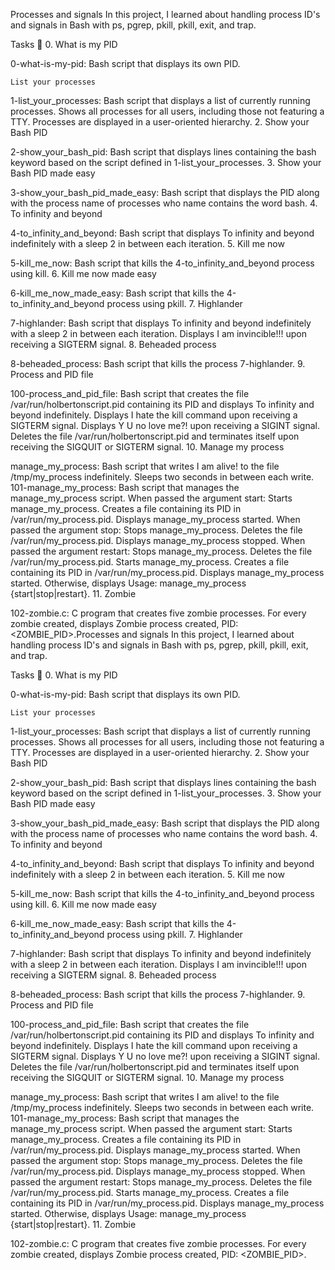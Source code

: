 

Processes and signals In this project, I learned about handling process ID's and signals in Bash with ps, pgrep, pkill, pkill, exit, and trap.

Tasks 📃 0. What is my PID

0-what-is-my-pid: Bash script that displays its own PID.

    List your processes

1-list_your_processes: Bash script that displays a list of currently running processes. Shows all processes for all users, including those not featuring a TTY. Processes are displayed in a user-oriented hierarchy. 2. Show your Bash PID

2-show_your_bash_pid: Bash script that displays lines containing the bash keyword based on the script defined in 1-list_your_processes. 3. Show your Bash PID made easy

3-show_your_bash_pid_made_easy: Bash script that displays the PID along with the process name of processes who name contains the word bash. 4. To infinity and beyond

4-to_infinity_and_beyond: Bash script that displays To infinity and beyond indefinitely with a sleep 2 in between each iteration. 5. Kill me now

5-kill_me_now: Bash script that kills the 4-to_infinity_and_beyond process using kill. 6. Kill me now made easy

6-kill_me_now_made_easy: Bash script that kills the 4-to_infinity_and_beyond process using pkill. 7. Highlander

7-highlander: Bash script that displays To infinity and beyond indefinitely with a sleep 2 in between each iteration. Displays I am invincible!!! upon receiving a SIGTERM signal. 8. Beheaded process

8-beheaded_process: Bash script that kills the process 7-highlander. 9. Process and PID file

100-process_and_pid_file: Bash script that creates the file /var/run/holbertonscript.pid containing its PID and displays To infinity and beyond indefinitely. Displays I hate the kill command upon receiving a SIGTERM signal. Displays Y U no love me?! upon receiving a SIGINT signal. Deletes the file /var/run/holbertonscript.pid and terminates itself upon receiving the SIGQUIT or SIGTERM signal. 10. Manage my process

manage_my_process: Bash script that writes I am alive! to the file /tmp/my_process indefinitely. Sleeps two seconds in between each write. 101-manage_my_process: Bash script that manages the manage_my_process script. When passed the argument start: Starts manage_my_process. Creates a file containing its PID in /var/run/my_process.pid. Displays manage_my_process started. When passed the argument stop: Stops manage_my_process. Deletes the file /var/run/my_process.pid. Displays manage_my_process stopped. When passed the argument restart: Stops manage_my_process. Deletes the file /var/run/my_process.pid. Starts manage_my_process. Creates a file containing its PID in /var/run/my_process.pid. Displays manage_my_process started. Otherwise, displays Usage: manage_my_process {start|stop|restart}. 11. Zombie

102-zombie.c: C program that creates five zombie processes. For every zombie created, displays Zombie process created, PID: <ZOMBIE_PID>.Processes and signals In this project, I learned about handling process ID's and signals in Bash with ps, pgrep, pkill, pkill, exit, and trap.

Tasks 📃 0. What is my PID

0-what-is-my-pid: Bash script that displays its own PID.

    List your processes

1-list_your_processes: Bash script that displays a list of currently running processes. Shows all processes for all users, including those not featuring a TTY. Processes are displayed in a user-oriented hierarchy. 2. Show your Bash PID

2-show_your_bash_pid: Bash script that displays lines containing the bash keyword based on the script defined in 1-list_your_processes. 3. Show your Bash PID made easy

3-show_your_bash_pid_made_easy: Bash script that displays the PID along with the process name of processes who name contains the word bash. 4. To infinity and beyond

4-to_infinity_and_beyond: Bash script that displays To infinity and beyond indefinitely with a sleep 2 in between each iteration. 5. Kill me now

5-kill_me_now: Bash script that kills the 4-to_infinity_and_beyond process using kill. 6. Kill me now made easy

6-kill_me_now_made_easy: Bash script that kills the 4-to_infinity_and_beyond process using pkill. 7. Highlander

7-highlander: Bash script that displays To infinity and beyond indefinitely with a sleep 2 in between each iteration. Displays I am invincible!!! upon receiving a SIGTERM signal. 8. Beheaded process

8-beheaded_process: Bash script that kills the process 7-highlander. 9. Process and PID file

100-process_and_pid_file: Bash script that creates the file /var/run/holbertonscript.pid containing its PID and displays To infinity and beyond indefinitely. Displays I hate the kill command upon receiving a SIGTERM signal. Displays Y U no love me?! upon receiving a SIGINT signal. Deletes the file /var/run/holbertonscript.pid and terminates itself upon receiving the SIGQUIT or SIGTERM signal. 10. Manage my process

manage_my_process: Bash script that writes I am alive! to the file /tmp/my_process indefinitely. Sleeps two seconds in between each write. 101-manage_my_process: Bash script that manages the manage_my_process script. When passed the argument start: Starts manage_my_process. Creates a file containing its PID in /var/run/my_process.pid. Displays manage_my_process started. When passed the argument stop: Stops manage_my_process. Deletes the file /var/run/my_process.pid. Displays manage_my_process stopped. When passed the argument restart: Stops manage_my_process. Deletes the file /var/run/my_process.pid. Starts manage_my_process. Creates a file containing its PID in /var/run/my_process.pid. Displays manage_my_process started. Otherwise, displays Usage: manage_my_process {start|stop|restart}. 11. Zombie

102-zombie.c: C program that creates five zombie processes. For every zombie created, displays Zombie process created, PID: <ZOMBIE_PID>.

